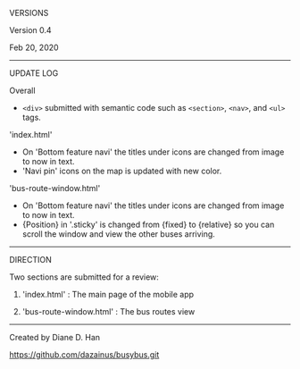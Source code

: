 
VERSIONS

Version 0.4

Feb 20, 2020
____________________________

UPDATE LOG

Overall
* `<div>` submitted with semantic code such as `<section>`, `<nav>`, and `<ul>` tags.

'index.html'
* On 'Bottom feature navi' the titles under icons are changed from image to now in text.
* 'Navi pin' icons on the map is updated with new color.

'bus-route-window.html'
* On 'Bottom feature navi' the titles under icons are changed from image to now in text.
* {Position} in '.sticky' is changed from {fixed} to {relative} so you can scroll the window and view the other buses arriving.

____________________________
DIRECTION

Two sections are submitted for a review:

  1. 'index.html'
      : The main page of the mobile app

  2. 'bus-route-window.html'
      : The bus routes view

____________________________

Created by Diane D. Han

https://github.com/dazainus/busybus.git
